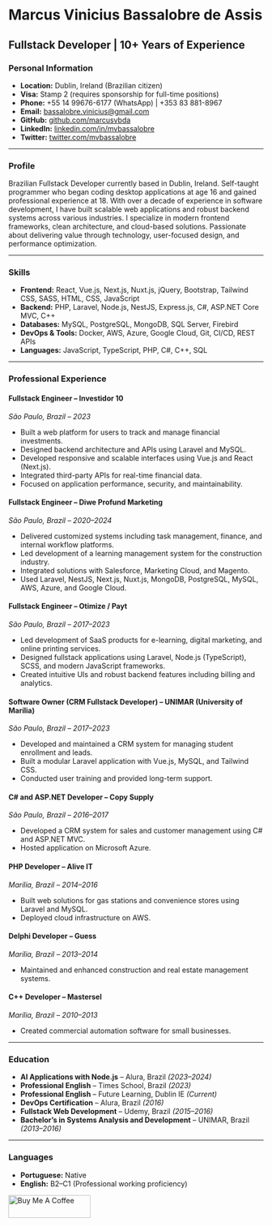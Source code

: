 # Marcus Vinicius Bassalobre de Assis

## Fullstack Developer | 10+ Years of Experience

### Personal Information

- **Location:** Dublin, Ireland (Brazilian citizen)  
- **Visa:** Stamp 2 (requires sponsorship for full-time positions)  
- **Phone:** +55 14 99676-6177 (WhatsApp) | +353 83 881-8967  
- **Email:** bassalobre.vinicius@gmail.com  
- **GitHub:** [github.com/marcusvbda](https://github.com/marcusvbda)  
- **LinkedIn:** [linkedin.com/in/mvbassalobre](https://www.linkedin.com/in/mvbassalobre)  
- **Twitter:** [twitter.com/mvbassalobre](https://twitter.com/mvbassalobre)  

---

### Profile

Brazilian Fullstack Developer currently based in Dublin, Ireland. Self-taught programmer who began coding desktop applications at age 16 and gained professional experience at 18. With over a decade of experience in software development, I have built scalable web applications and robust backend systems across various industries. I specialize in modern frontend frameworks, clean architecture, and cloud-based solutions. Passionate about delivering value through technology, user-focused design, and performance optimization.

---

### Skills

- **Frontend:** React, Vue.js, Next.js, Nuxt.js, jQuery, Bootstrap, Tailwind CSS, SASS, HTML, CSS, JavaScript  
- **Backend:** PHP, Laravel, Node.js, NestJS, Express.js, C#, ASP.NET Core MVC, C++  
- **Databases:** MySQL, PostgreSQL, MongoDB, SQL Server, Firebird  
- **DevOps & Tools:** Docker, AWS, Azure, Google Cloud, Git, CI/CD, REST APIs  
- **Languages:** JavaScript, TypeScript, PHP, C#, C++, SQL  

---

### Professional Experience

#### **Fullstack Engineer – Investidor 10**  
_São Paulo, Brazil – 2023_

- Built a web platform for users to track and manage financial investments.  
- Designed backend architecture and APIs using Laravel and MySQL.  
- Developed responsive and scalable interfaces using Vue.js and React (Next.js).  
- Integrated third-party APIs for real-time financial data.  
- Focused on application performance, security, and maintainability.

#### **Fullstack Engineer – Diwe Profund Marketing**  
_São Paulo, Brazil – 2020–2024_

- Delivered customized systems including task management, finance, and internal workflow platforms.  
- Led development of a learning management system for the construction industry.  
- Integrated solutions with Salesforce, Marketing Cloud, and Magento.  
- Used Laravel, NestJS, Next.js, Nuxt.js, MongoDB, PostgreSQL, MySQL, AWS, Azure, and Google Cloud.  

#### **Fullstack Engineer – Otimize / Payt**  
_São Paulo, Brazil – 2017–2023_

- Led development of SaaS products for e-learning, digital marketing, and online printing services.  
- Designed fullstack applications using Laravel, Node.js (TypeScript), SCSS, and modern JavaScript frameworks.  
- Created intuitive UIs and robust backend features including billing and analytics.  

#### **Software Owner (CRM Fullstack Developer) – UNIMAR (University of Marília)**  
_São Paulo, Brazil – 2017–2023_

- Developed and maintained a CRM system for managing student enrollment and leads.  
- Built a modular Laravel application with Vue.js, MySQL, and Tailwind CSS.  
- Conducted user training and provided long-term support.  

#### **C# and ASP.NET Developer – Copy Supply**  
_São Paulo, Brazil – 2016–2017_

- Developed a CRM system for sales and customer management using C# and ASP.NET MVC.  
- Hosted application on Microsoft Azure.

#### **PHP Developer – Alive IT**  
_Marília, Brazil – 2014–2016_

- Built web solutions for gas stations and convenience stores using Laravel and MySQL.  
- Deployed cloud infrastructure on AWS.

#### **Delphi Developer – Guess**  
_Marília, Brazil – 2013–2014_

- Maintained and enhanced construction and real estate management systems.

#### **C++ Developer – Mastersel**  
_Marília, Brazil – 2010–2013_

- Created commercial automation software for small businesses.

---

### Education

- **AI Applications with Node.js** – Alura, Brazil _(2023–2024)_  
- **Professional English** – Times School, Brazil _(2023)_  
- **Professional English** – Future Learning, Dublin IE _(Current)_  
- **DevOps Certification** – Alura, Brazil _(2016)_  
- **Fullstack Web Development** – Udemy, Brazil _(2015–2016)_  
- **Bachelor’s in Systems Analysis and Development** – UNIMAR, Brazil _(2013–2016)_  

---

### Languages

- **Portuguese:** Native  
- **English:** B2–C1 (Professional working proficiency)


<a href="https://www.buymeacoffee.com/mvbassalobre" target="_blank" style="margin-top:50">
    <img src="https://cdn.buymeacoffee.com/buttons/v2/default-yellow.png" alt="Buy Me A Coffee" style="height: 45px; width: 162px;" />
</a>

